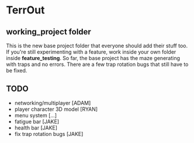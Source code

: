 # TerrOut

## working_project folder

This is the new base project folder that everyone should add their stuff too. If you're still experimenting with a feature, work inside your own folder inside **feature_testing**. So far, the base project has the maze generating with traps and no errors. There are a few trap rotation bugs that still have to be fixed.


## TODO

- networking/multiplayer [ADAM]
- player character 3D model [RYAN]
- menu system [...]
- fatigue bar [JAKE]
- health bar [JAKE]
- fix trap rotation bugs [JAKE]


